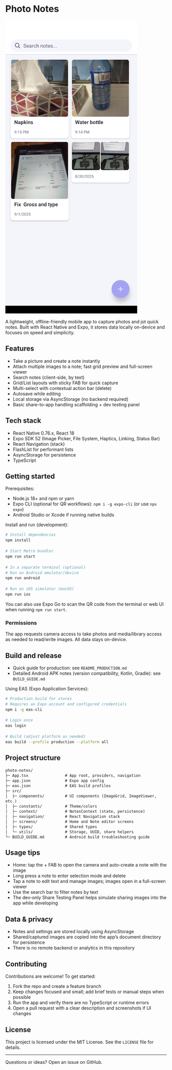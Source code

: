 # Photo Notes

![App screenshot](./screenshot.png)

A lightweight, offline-friendly mobile app to capture photos and jot quick notes. Built with React Native and Expo, it stores data locally on-device and focuses on speed and simplicity.

## Features

- Take a picture and create a note instantly
- Attach multiple images to a note; fast grid preview and full-screen viewer
- Search notes (client-side, by text)
- Grid/List layouts with sticky FAB for quick capture
- Multi-select with contextual action bar (delete)
- Autosave while editing
- Local storage via AsyncStorage (no backend required)
- Basic share-to-app handling scaffolding + dev testing panel

## Tech stack

- React Native 0.76.x, React 18
- Expo SDK 52 (Image Picker, File System, Haptics, Linking, Status Bar)
- React Navigation (stack)
- FlashList for performant lists
- AsyncStorage for persistence
- TypeScript

## Getting started

Prerequisites:
- Node.js 18+ and npm or yarn
- Expo CLI (optional for QR workflows): `npm i -g expo-cli` (or use `npx expo`)
- Android Studio or Xcode if running native builds

Install and run (development):

```bash
# Install dependencies
npm install

# Start Metro bundler
npm run start

# In a separate terminal (optional)
# Run on Android emulator/device
npm run android

# Run on iOS simulator (macOS)
npm run ios
```

You can also use Expo Go to scan the QR code from the terminal or web UI when running `npm run start`.

### Permissions

The app requests camera access to take photos and media/library access as needed to read/write images. All data stays on-device.

## Build and release

- Quick guide for production: see `README_PRODUCTION.md`
- Detailed Android APK notes (version compatibility, Kotlin, Gradle): see `BUILD_GUIDE.md`

Using EAS (Expo Application Services):

```bash
# Production build for stores
# Requires an Expo account and configured credentials
npm i -g eas-cli

# Login once
eas login

# Build (adjust platform as needed)
eas build --profile production --platform all
```

## Project structure

```
photo-notes/
├─ App.tsx                # App root, providers, navigation
├─ app.json               # Expo app config
├─ eas.json               # EAS build profiles
├─ src/
│  ├─ components/         # UI components (ImageGrid, ImageViewer, etc.)
│  ├─ constants/          # Theme/colors
│  ├─ context/            # NotesContext (state, persistence)
│  ├─ navigation/         # React Navigation stack
│  ├─ screens/            # Home and Note editor screens
│  ├─ types/              # Shared types
│  └─ utils/              # Storage, UUID, share helpers
└─ BUILD_GUIDE.md         # Android build troubleshooting guide
```

## Usage tips

- Home: tap the + FAB to open the camera and auto-create a note with the image
- Long press a note to enter selection mode and delete
- Tap a note to edit text and manage images; images open in a full-screen viewer
- Use the search bar to filter notes by text
- The dev-only Share Testing Panel helps simulate sharing images into the app while developing

## Data & privacy

- Notes and settings are stored locally using AsyncStorage
- Shared/captured images are copied into the app’s document directory for persistence
- There is no remote backend or analytics in this repository

## Contributing

Contributions are welcome! To get started:

1. Fork the repo and create a feature branch
2. Keep changes focused and small; add brief tests or manual steps when possible
3. Run the app and verify there are no TypeScript or runtime errors
4. Open a pull request with a clear description and screenshots if UI changes

## License

This project is licensed under the MIT License. See the `LICENSE` file for details.

---

Questions or ideas? Open an issue on GitHub.